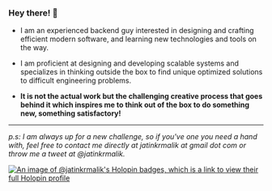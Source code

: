 ### Hey there! 👋

- I am an experienced backend guy interested in designing and crafting efficient modern software, and learning new technologies and tools on the way.

- I am proficient at designing and developing scalable systems and specializes in thinking outside the box to find unique optimized solutions to difficult engineering problems.

- **It is not the actual work but the challenging creative process that goes behind it which inspires me to think out of the box to do something new, something satisfactory!**


---


_p.s: I am always up for a new challenge, so if you've one you need a hand with, feel free to contact me directly at jatinkrmalik at gmail dot com or throw me a tweet at @jatinkrmalik._

[![An image of @jatinkrmalik's Holopin badges, which is a link to view their full Holopin profile](https://holopin.me/jatinkrmalik)](https://holopin.io/@jatinkrmalik)
